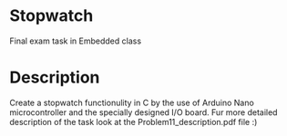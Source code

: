 # Stopwatch
 Final exam task in Embedded class
 
 # Description
 Create a stopwatch functionulity in C by the use of Arduino Nano microcontroller and the specially designed I/O board.
 Fur more detailed description of the task look at the Problem11_description.pdf file :)
